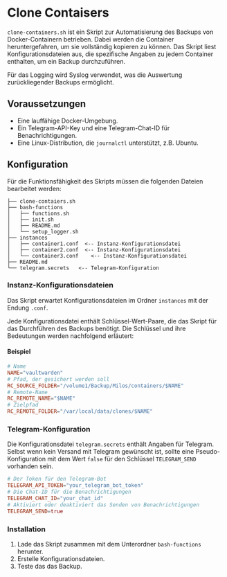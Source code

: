 # Clone Contaisers

`clone-containers.sh` ist ein Skript zur Automatisierung des Backups von Docker-Containern betrieben. Dabei werden die Container heruntergefahren, um sie vollständig kopieren zu können. Das Skript liest Konfigurationsdateien aus, die spezifische Angaben zu jedem Container enthalten, um ein Backup durchzuführen.

Für das Logging wird Syslog verwendet, was die Auswertung zurückliegender Backups ermöglicht.

## Voraussetzungen

- Eine lauffähige Docker-Umgebung.
- Ein Telegram-API-Key und eine Telegram-Chat-ID für Benachrichtigungen.
- Eine Linux-Distribution, die `journalctl` unterstützt, z.B. Ubuntu.

## Konfiguration

Für die Funktionsfähigkeit des Skripts müssen die folgenden Dateien bearbeitet werden:

```
├── clone-contaiers.sh
├── bash-functions
│   ├── functions.sh
│   ├── init.sh
│   ├── README.md
│   └── setup_logger.sh
├── instances
│   ├── container1.conf  <-- Instanz-Konfigurationsdatei
│   ├── container2.conf  <-- Instanz-Konfigurationsdatei
│   └── container3.conf    <-- Instanz-Konfigurationsdatei
├── README.md
└── telegram.secrets   <-- Telegram-Konfiguration
```

### Instanz-Konfigurationsdateien

Das Skript erwartet Konfigurationsdateien im Ordner `instances` mit der Endung `.conf`.

Jede Konfigurationsdatei enthält Schlüssel-Wert-Paare, die das Skript für das Durchführen des Backups benötigt. Die Schlüssel und ihre Bedeutungen werden nachfolgend erläutert:

#### Beispiel

```conf
# Name
NAME="vaultwarden"
# Pfad, der gesichert werden soll
RC_SOURCE_FOLDER="/volume1/Backup/Milos/containers/$NAME"
# Remote-Name
RC_REMOTE_NAME="$NAME"
# Zielpfad
RC_REMOTE_FOLDER="/var/local/data/clones/$NAME"
```

### Telegram-Konfiguration

Die Konfigurationsdatei `telegram.secrets` enthält Angaben für Telegram. Selbst wenn kein Versand mit Telegram gewünscht ist, sollte eine Pseudo-Konfiguration mit dem Wert `false` für den Schlüssel `TELEGRAM_SEND` vorhanden sein.

```conf
# Der Token für den Telegram-Bot
TELEGRAM_API_TOKEN="your_telegram_bot_token"
# Die Chat-ID für die Benachrichtigungen
TELEGRAM_CHAT_ID="your_chat_id"
# Aktiviert oder deaktiviert das Senden von Benachrichtigungen
TELEGRAM_SEND=true
```

### Installation

1. Lade das Skript zusammen mit dem Unterordner `bash-functions` herunter.
2. Erstelle Konfigurationsdateien.
3. Teste das das Backup.
